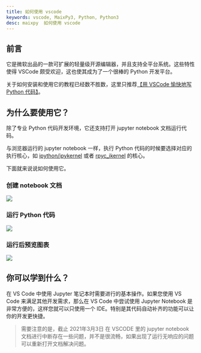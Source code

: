 ```yaml
---
title: 如何使用 vscode 
keywords: vscode, MaixPy3, Python, Python3
desc: maixpy  如何使用 vscode 
---
```


## 前言

它是微软出品的一款可扩展的轻量级开源编辑器，并且支持全平台系统。这些特性使得 VSCode 颇受欢迎，这也使其成为了一个很棒的 Python 开发平台。

关于如何安装和使用它的教程已经数不胜数，这里只推荐[【用 VSCode 愉快地写 Python 代码】](https://zhuanlan.zhihu.com/p/66157046)。

## 为什么要使用它？

除了专业 Python 代码开发环境，它还支持打开 jupyter notebook 文档运行代码。

与浏览器运行的 jupyter notebook 一样，执行 Python 代码的时候要选择对应的执行核心，如 [ipython/ipykernel](https://github.com/ipython/ipykernel) 或者 [rpyc_ikernel](https://github.com/sipeed/rpyc_ikernel) 的核心。

下面就来说说如何使用它。

### 创建 notebook 文档

![](https://tukuimg.bdstatic.com/scrop/abb1e4146fb8679109fa99aa0b03f59f.gif)

### 运行 Python 代码

![](https://tukuimg.bdstatic.com/scrop/a1e2381bfac1a332a323774ee1b49c9f.gif)

### 运行后预览图表

![](https://tukuimg.bdstatic.com/scrop/9c5bf21507c776f98d55bcfc0e51c5ff.gif)

## 你可以学到什么？

在 VS Code 中使用 Jupyter 笔记本时需要进行的基本操作。如果您使用 VS Code 来满足其他开发需求，那么在 VS Code 中尝试使用 Jupyter Notebook 是非常方便的，这样您就可以只使用一个 IDE。特别是其代码自动补齐的功能可以让你的开发更快捷。

> 需要注意的是，截止 2021年3月3日 在 VSCODE 里的 jupyter notebook 文档进行中断存在一些问题，并不是很流畅，如果出现了运行无响应的问题可以重新打开文档解决问题。
